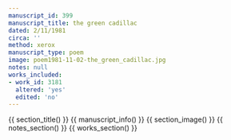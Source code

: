 ```yaml
---
manuscript_id: 399
manuscript_title: the green cadillac
dated: 2/11/1981
circa: ''
method: xerox
manuscript_type: poem
image: poem1981-11-02-the_green_cadillac.jpg
notes: null
works_included:
- work_id: 3181
  altered: 'yes'
  edited: 'no'
---
```


{{ section_title() }}
{{ manuscript_info() }}
{{ section_image() }}
{{ notes_section() }}
{{ works_section() }}
